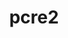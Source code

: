 ---
title: "pcre2"
layout: cache
categories: [package, v0.18.0]
meta: {"versions": ["10.39"], "compilers": ["gcc@=7.5.0"], "oss": ["ubuntu18.04"], "platforms": ["linux"], "targets": ["x86_64"], "stacks": ["build_systems", "data-vis-sdk", "e4s", "root"], "num_specs": 1, "num_specs_by_stack": {"build_systems": 1, "e4s": 1, "data-vis-sdk": 1, "root": 1}}
spec_details: [{"hash": "kc4m6sohvrzjewdi27te354j3lfow3td", "compiler": "gcc@=7.5.0", "versions": ["10.39"], "os": "ubuntu18.04", "platform": "linux", "target": "x86_64", "variants": ["~jit", "+multibyte"], "stacks": ["build_systems", "e4s", "data-vis-sdk", "root"], "size": "-", "tarball": "https://binaries.spack.io/releases/v0.18.0/build_cache/linux-ubuntu18.04-x86_64/gcc-7.5.0/pcre2-10.39/linux-ubuntu18.04-x86_64-gcc-7.5.0-pcre2-10.39-kc4m6sohvrzjewdi27te354j3lfow3td.spack"}]
---